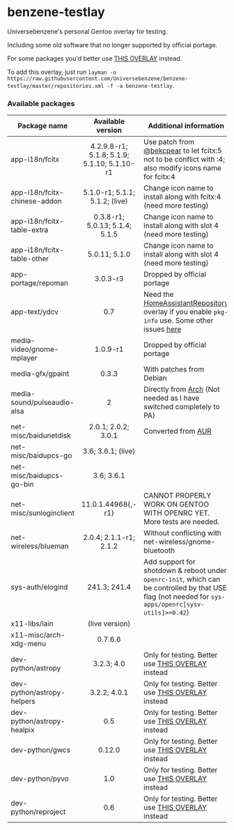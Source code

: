 # benzene-testlay
Universebenzene's personal Gentoo overlay for testing.

Including some old software that no longer supported by official portage.

For some packages you'd better use [THIS OVERLAY](https://github.com/Universebenzene/benzene-overlay) instead.

To add this overlay, just run `layman -o https://raw.githubusercontent.com/Universebenzene/benzene-testlay/master/repositories.xml -f -a benzene-testlay`.

### Available packages

Package name | Available version | Additional information
------------ | :---------------: | ----------------------
app-i18n/fcitx               | 4.2.9.8-r1; 5.1.8; 5.1.9; 5.1.10; 5.1.10-r1 | Use patch from [@bekcpear](https://github.com/bekcpear) to let fcitx:5 not to be conflict with :4; also modify icons name for fcitx:4
app-i18n/fcitx-chinese-addon | 5.1.0-r1; 5.1.1; 5.1.2; (live)              | Change icon name to install along with fcitx:4 (need more testing)
app-i18n/fcitx-table-extra   | 0.3.8-r1; 5.0.13; 5.1.4; 5.1.5              | Change icon name to install along with slot 4 (need more testing)
app-i18n/fcitx-table-other   | 5.0.11; 5.1.0                               | Change icon name to install along with slot 4 (need more testing)
app-portage/repoman          | 3.0.3-r3                                    | Dropped by official portage
app-text/ydcv                | 0.7                                         | Need the [HomeAssistantRepository](https://git.edevau.net/onkelbeh/HomeAssistantRepository) overlay if you enable `pkg-info` use. Some other issues [here](https://forums.gentoo.org/viewtopic-p-8352006.html)
media-video/gnome-mplayer    | 1.0.9-r1                                    | Dropped by official portage
media-gfx/gpaint             | 0.3.3                                       | With patches from Debian
media-sound/pulseaudio-alsa  | 2                                           | Directly from [Arch](https://www.archlinux.org/packages/extra/any/pulseaudio-alsa) (Not needed as I have switched completely to PA)
net-misc/baidunetdisk        | 2.0.1; 2.0.2; 3.0.1                         | Converted from [AUR](https://aur.archlinux.org/packages/baidunetdisk-bin)
net-misc/baidupcs-go         | 3.6; 3.6.1; (live)                          |
net-misc/baidupcs-go-bin     | 3.6; 3.6.1                                  |
net-misc/sunloginclient      | 11.0.1.44968{,-r1}                          | CANNOT PROPERLY WORK ON GENTOO WITH OPENRC YET. More tests are needed.
net-wireless/blueman         | 2.0.4; 2.1.1-r1; 2.1.2                      | Without conflicting with net-wireless/gnome-bluetooth
sys-auth/elogind             | 241.3; 241.4                                | Add support for shotdown & reboot under `openrc-init`, which can be controlled by that USE flag (not needed for `sys-apps/openrc[sysv-utils]>=0.42`)
x11-libs/lain                | (live version)                              |
x11-misc/arch-xdg-menu       | 0.7.6.6                                     |
dev-python/astropy           | 3.2.3; 4.0                                  | Only for testing. Better use [THIS OVERLAY](https://github.com/Universebenzene/benzene-overlay#benzene-overlay) instead
dev-python/astropy-helpers   | 3.2.2; 4.0.1                                | Only for testing. Better use [THIS OVERLAY](https://github.com/Universebenzene/benzene-overlay#benzene-overlay) instead
dev-python/astropy-healpix   | 0.5                                         | Only for testing. Better use [THIS OVERLAY](https://github.com/Universebenzene/benzene-overlay#benzene-overlay) instead
dev-python/gwcs              | 0.12.0                                      | Only for testing. Better use [THIS OVERLAY](https://github.com/Universebenzene/benzene-overlay#benzene-overlay) instead
dev-python/pyvo              | 1.0                                         | Only for testing. Better use [THIS OVERLAY](https://github.com/Universebenzene/benzene-overlay#benzene-overlay) instead
dev-python/reproject         | 0.6                                         | Only for testing. Better use [THIS OVERLAY](https://github.com/Universebenzene/benzene-overlay#benzene-overlay) instead
